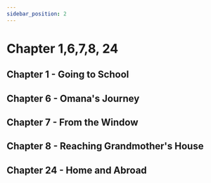 ```yaml
---
sidebar_position: 2
---
```


# Chapter 1,6,7,8, 24

## Chapter 1 - Going to School


## Chapter 6 - Omana's Journey


## Chapter 7 - From the Window



## Chapter 8 - Reaching Grandmother's House

## Chapter 24 - Home and Abroad